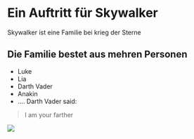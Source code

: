 # Ein Auftritt für Skywalker
Skywalker ist eine Familie bei krieg der Sterne
## Die Familie bestet aus mehren Personen
* Luke
* Lia
* Darth Vader
* Anakin
* ....
Darth Vader said:
> I am your farther
<img src="https://image.jimcdn.com/app/cms/image/transf/dimension=446x10000:format=jpg/path/sa31a53c21bdb9623/image/i7341c0481183f2a3/version/1551458657/tauchausbildung-in-wolfenb%C3%BCttel-und-braunschweig.jpg">